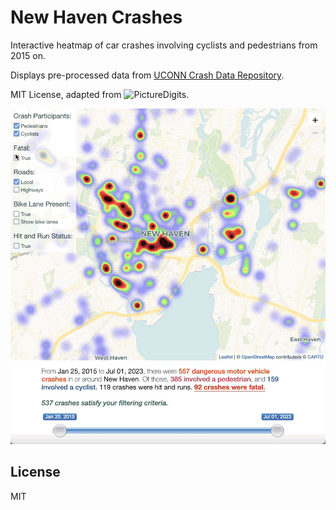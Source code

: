 # New Haven Crashes

Interactive heatmap of car crashes involving cyclists and pedestrians from 2015 on.

Displays pre-processed data from [UCONN Crash Data Repository](https://www.ctcrash.uconn.edu/).

MIT License, adapted from ![PictureDigits.](https://github.com/Picturedigits/hartford-crashes)

![Screenshot](./img/crashmap.jpg)

## License
MIT